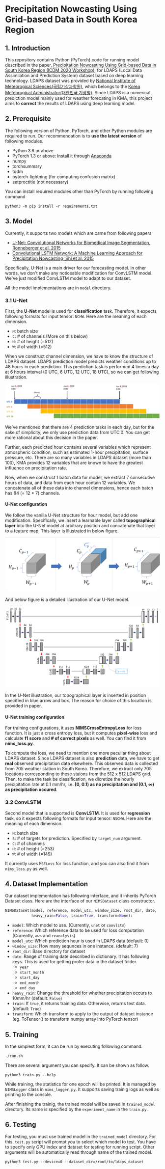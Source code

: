 # Precipitation Nowcasting Using Grid-based Data in South Korea Region

## 1. Introduction

This repository contains Python (PyTorch) code for running model described in the paper, [Precipitation Nowcasting Using Grid-based Data in South Korea Region (ICDM 2020 Workshop)](https://ieeexplore.ieee.org/abstract/document/9346451), for LDAPS (Local Data Assimilation and Prediction System) dataset based on deep learning technology. LDAPS dataset was provided by [National Institute of Meteorogical Sciences(국립기상과학원)](http://www.nimr.go.kr/MA/main.jsp), which belongs to the [Korea Meteorogical Administrator(대한민국 기상청)](https://www.kma.go.kr/home/index.jsp). Since LDAPS is a numerical prediction model mainly used for weather forecating in KMA, this project aims to **correct** the results of LDAPS using deep learning model.

## 2. Prerequisite

The following version of Python, PyTorch, and other Python modules are required to run. Our recommendation is to **use the latest version** of following modules.

- Python 3.6 or above
- PyTorch 1.3 or above: Install it through [Anaconda](https://www.anaconda.com/)
- numpy
- torchsummary
- tqdm
- pytorch-lightning (for computing confusion matrix)
- setproctitle (not necessary)

You can install required modules other than PyTorch by running following command
```
python3 -m pip install -r requirements.txt
```

## 3. Model

Currently, it supports two models which are came from following papers

- [U-Net: Convolutional Networks for Biomedical Image Segmentation, Ronneberger et al. 2015](http://arxiv.org/abs/1505.04597)
- [Convolutional LSTM Network: A Machine Learning Approach for Precipitation Nowcasting, Shi et al. 2015](https://arxiv.org/abs/1506.04214)

Specifically, U-Net is a main driver for our forecasting model. In other words, we don't make any noticeable modification for ConvLSTM model. We've just modified ConvLSTM model to adapt to our dataset.

All the model implementations are in `model` directory.

### 3.1 U-Net

First, the **U-Net** model is used for **classification** task. Therefore, it expects following formats for input tensor: `NCHW`. Here are the meaning of each dimension.

- `N`: batch size
- `C`: # of channels (More on this below)
- `H`: # of height (=512)
- `W`: # of width (=512)

When we construct channel dimension, we have to know the structure of LDAPS dataset. LDAPS prediction model predicts weather conditions up to 48 hours in each prediction. This prediction task is performed 4 times a day at 6 hours interval (0 UTC, 6 UTC, 12 UTC, 18 UTC), so we can get following illustration.

![LDAPS Configuration](./image/ldaps_configuration.png)

We've mentioned that there are 4 prediction tasks in each day, but for the sake of simplicity, we only use prediction data from UTC 0. You can get more rational about this decision in the paper.

Further, each predicted hour contains several variables which represent atmospheric condition, such as estimated 1-hour precipitation, surface pressure, etc. There are so many variables in LDAPS dataset (more than 100), KMA provides 12 variables that are known to have the greatest influence on precipitation rate.

Now, when we construct 1 batch data for model, we extract 7 consecutive hours of data, and data from each hour contain 12 variables. We concatenate all of these data into channel dimensions, hence each batch has 84 (= 12 * 7) channels.

#### U-Net configuration

We follow the vanilla U-Net structure for hour model, but add one modification. Specifically, we insert a learnable layer called **topographical layer** into the U-Net model at arbitrary position and concatenate that layer to a feature map. This layer is illustrated in below figure.

![Topographical Layer](./image/topographical_layer.png)

And below figure is a detailed illustration of our U-Net model.

![U-Net model](./image/unet_model.png)

In the U-Net illustration, our topographical layer is inserted in position specified in blue arrow and box. The reason for choice of this location is provided in paper.

#### U-Net training configuration

For training configurations, it uses **NIMSCrossEntropyLoss** for loss function. It is just a cross entropy loss, but it computes **pixel-wise** loss and calculate **f1 score** and **# of correct pixels** as well. You can find it from **nims_loss.py**.

To compute the loss, we need to mention one more peculiar thing about LDAPS dataset. Since LDAPS dataset is also **prediction** data, we have to get **real** observed precipitation data elsewhere. This observed data is collected from 705 weather station in South Korea. Therefore, we extract only 705 locations corresponding to these staions from the 512 x 512 LDAPS grid. Then, to make the task be classification, we dicretize the hourly precipitation rate at 0.1 mm/hr, i.e. **[0, 0.1) as no precipitation and [0.1, ∞) as precipitation occured**.

### 3.2 ConvLSTM 

Second model that is supported is **ConvLSTM**. It is used for **regression** task, so it expects following formats for input tensor: `NSCHW`. Here are the meaning of each dimension.

- `N`: batch size
- `S`: # of targets for prediction. Specified by `target_num` argument. 
- `C`: # of channels
- `H`: # of height (=253)
- `W`: # of width (=149)

It currently uses `MSELoss` for loss function, and you can also find it from `nims_loss.py` as well.

## 4. Dataset Implementation

Our dataset implementation has following interface, and it inherits PyTorch Dataset class. Here are the interface of our `NIMSDataset` class constructor.

```python
NIMSDataset(model, reference, model_utc, window_size, root_dir, date,
            heavy_rain=False, train=True, transform=None):
```

- `model`: Which model to use. (Currently, `unet` or `convlstm`)
- `reference`: Which reference data to be used for loss computation (Currently, `aws` and `reanalysis`)
- `model_utc`: Which prediction hour is used in LDAPS data (default: 0)
- `window_size`: How many sequnces in one instance. (default: 7)
- `root_dir`: Base directory for dataset
- `date`: Range of training date described in dictionary. It has following keys. This is used for getting profer data in the dataset folder.
    - `year`
    - `start_month`
    - `start_day`
    - `end_month`
    - `end_day`
- `heavy_rain`: Change the threshold for whether precipitation occurs to 10mm/hr (default: `False`)
- `train`: If `true`, it returns training data. Otherwise, returns test data. (default: `True`)
- `transform`: Which transform to apply to the output of dataset instance (eg. ToTensor() to transform numpy array into PyTorch tensor)

## 5. Training

In the simplest form, it can be run by executing following command.
```bash
./run.sh
```

There are several argument you can specify. It can be shown as follow.
```
python3 train.py --help
```

While training, the statistics for one epoch will be printed. It is managed by `NIMSLogger` class in `nims_logger.py`. It supports saving trainig logs as well as printing to the console.

After finishing the trainig, the trained model will be saved in `trained_model` directory. Its name is specified by the `experiment_name` in the `train.py`.

## 6. Testing

For testing, you must use trained model in the `trained_model` directory. For this, `test.py` script will prompt you to select which model to test. You have to specify only GPU index and dataset for testing for running script. Other arguments will be automatically read through name of the trained model.

```
python3 test.py --device=0 --dataset_dir=/root/to/ldaps_dataset
```